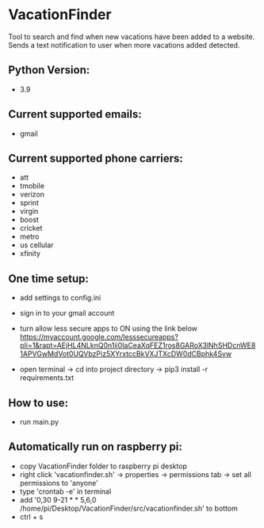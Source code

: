 # VacationFinder
Tool to search and find when new vacations have been added to a website. Sends a text notification to user when more vacations added detected.

## Python Version:  
- 3.9  
 
## Current supported emails:  
- gmail  
 
## Current supported phone carriers:  
- att  
- tmobile  
- verizon  
- sprint  
- virgin  
- boost  
- cricket  
- metro  
- us cellular  
- xfinity  

## One time setup:  
- add settings to config.ini  
- sign in to your gmail account  
- turn allow less secure apps to ON using the link below  
   https://myaccount.google.com/lesssecureapps?pli=1&rapt=AEjHL4NLknQ0n1ii0IaCeaXqFEZ1ros8GARoX3lNhSHDcnWE81APVGwMdVot0UQVbzPiz5XYrxtccBkVXJTXcDW0dCBphk4Svw
   
- open terminal -> cd into project directory -> pip3 install -r requirements.txt  

 
## How to use:  
- run main.py  

## Automatically run on raspberry pi:  
- copy VacationFinder folder to raspberry pi desktop  
- right click 'vacationfinder.sh' -> properties -> permissions tab -> set all permissions to 'anyone'  
- type 'crontab -e' in terminal  
- add '0,30 9-21 * * 5,6,0 /home/pi/Desktop/VacationFinder/src/vacationfinder.sh' to bottom  
- ctrl + s  
